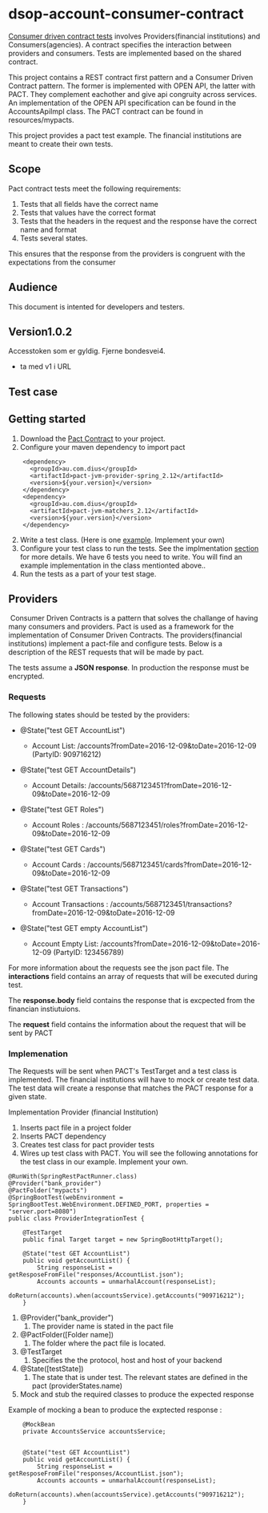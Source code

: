 
# dsop-account-consumer-contract
[Consumer driven contract tests](https://martinfowler.com/articles/consumerDrivenContracts.html) 
involves Providers(financial institutions) and Consumers(agencies).
A contract specifies the interaction between providers and consumers. 
Tests are implemented based on the shared contract.  

This project contains a REST contract first pattern and a Consumer Driven Contract pattern. 
The former is implemented with OPEN API, the latter with PACT. 
They complement eachother and give api congruity across services.
An implementation of the OPEN API specification can be found in the AccountsApiImpl class.
The PACT contract can be found in resources/mypacts. 

This project provides a pact test example. 
The financial institutions are meant to create their own tests.

## Scope
Pact contract tests meet the following requirements:
1. Tests that all fields have the correct name
2. Tests that values have the correct format
3. Tests that the headers in the request and the response have the correct name and format
4. Tests several states.

This ensures that the response from the providers is congruent with the expectations from the consumer 

## Audience
This document is intented for developers and testers.

## Version1.0.2
Accesstoken som er gyldig.
Fjerne bondesvei4.
* ta med v1 i URL

## Test case


## Getting started
1. Download the [Pact Contract](src/main/resources/mypacts/etat_consumer-bank_provider.json)
to your project. 
2. Configure your maven dependency to import pact
```
    <dependency>
      <groupId>au.com.dius</groupId>
      <artifactId>pact-jvm-provider-spring_2.12</artifactId>
      <version>${your.version}</version>
    </dependency>
    <dependency>
      <groupId>au.com.dius</groupId>
      <artifactId>pact-jvm-matchers_2.12</artifactId>
      <version>${your.version}</version>
    </dependency>
```
2. Write a test class. (Here is one [example](src/test/java/dsop/konsument/kontrakt/ProviderIntegrationTest.java). Implement your own)
3. Configure your test class to run the tests. See the implmentation [section](#Implemenation) for more details. We have 6 tests you need to write. You will find an example implementation in the class mentionted above..
3. Run the tests as a part of your test stage. 


## Providers
 Consumer Driven Contracts is a pattern that solves the challange of having many consumers and providers.
Pact is used as a framework for the implementation of Consumer Driven Contracts.
The providers(financial institutions) implement a pact-file and configure tests. 
Below is a description of the REST requests that will be made by pact.
 
The tests assume a **JSON response**. In production the response must be encrypted.

### Requests
The following states should be tested by the providers:
 
* @State("test GET AccountList")
  - Account List: /accounts?fromDate=2016-12-09&toDate=2016-12-09 (PartyID: 909716212)

* @State("test GET AccountDetails")
  - Account Details: /accounts/5687123451?fromDate=2016-12-09&toDate=2016-12-09

* @State("test GET Roles")
  - Account Roles : /accounts/5687123451/roles?fromDate=2016-12-09&toDate=2016-12-09

* @State("test GET Cards")
  - Account Cards : /accounts/5687123451/cards?fromDate=2016-12-09&toDate=2016-12-09

* @State("test GET Transactions")
  - Account Transactions : /accounts/5687123451/transactions?fromDate=2016-12-09&toDate=2016-12-09

* @State("test GET empty AccountList")
  - Account Empty List: /accounts?fromDate=2016-12-09&toDate=2016-12-09 (PartyID: 123456789)

For more information about the requests see the json pact file. The **interactions** field 
contains an array of requests that will be executed during test. 

The **response.body** field contains the response that is excpected from the financian instiutuions.

The **request** field contains the information about the request that will be sent by PACT

### Implemenation
The Requests will be sent when PACT's TestTarget and a test class is implemented.
The financial institutions will have to mock or create test data. The test data will 
create a response that matches the PACT response for a given state. 

Implementation Provider (financial Institution)
1. Inserts pact file in a project folder
1. Inserts PACT dependency
1. Creates test class for pact provider tests
1. Wires up test class with PACT. You will see the following annotations for the test class in our example.
Implement your own.  
```
@RunWith(SpringRestPactRunner.class)
@Provider("bank_provider")
@PactFolder("mypacts")
@SpringBootTest(webEnvironment = SpringBootTest.WebEnvironment.DEFINED_PORT, properties = "server.port=8080")
public class ProviderIntegrationTest {

    @TestTarget
    public final Target target = new SpringBootHttpTarget();

    @State("test GET AccountList")
    public void getAccountList() {
        String responseList = getResposeFromFile("responses/AccountList.json");
        Accounts accounts = unmarhalAccount(responseList);
        doReturn(accounts).when(accountsService).getAccounts("909716212");
    }

```


   1. @Provider("bank_provider")
      1. The provider name is stated in the pact file
   1. @PactFolder([Folder name])
      1. The folder where the pact file is located.
   1. @TestTarget
      1. Specifies the the protocol, host and host of your backend
   1. @State([testState])
      1. The state that is under test. The relevant states are defined in the pact (providerStates.name)               
   1.	Mock and stub the required classes to produce the expected response
   
   Example of mocking a bean to produce the exptected response : 
```
    @MockBean
    private AccountsService accountsService;


    @State("test GET AccountList")
    public void getAccountList() {
        String responseList = getResposeFromFile("responses/AccountList.json");
        Accounts accounts = unmarhalAccount(responseList);
        doReturn(accounts).when(accountsService).getAccounts("909716212");
    }
```


